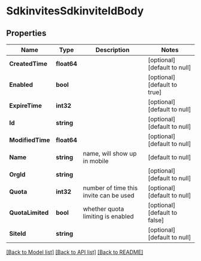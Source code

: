 # SdkinvitesSdkinviteIdBody

## Properties
Name | Type | Description | Notes
------------ | ------------- | ------------- | -------------
**CreatedTime** | **float64** |  | [optional] [default to null]
**Enabled** | **bool** |  | [optional] [default to true]
**ExpireTime** | **int32** |  | [optional] [default to null]
**Id** | **string** |  | [optional] [default to null]
**ModifiedTime** | **float64** |  | [optional] [default to null]
**Name** | **string** | name, will show up in mobile | [default to null]
**OrgId** | **string** |  | [optional] [default to null]
**Quota** | **int32** | number of time this invite can be used | [optional] [default to null]
**QuotaLimited** | **bool** | whether quota limiting is enabled | [optional] [default to false]
**SiteId** | **string** |  | [optional] [default to null]

[[Back to Model list]](../README.md#documentation-for-models) [[Back to API list]](../README.md#documentation-for-api-endpoints) [[Back to README]](../README.md)

